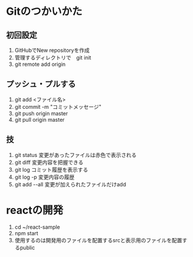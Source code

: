 # Gitのつかいかた
## 初回設定
1. GitHubでNew repositoryを作成
2. 管理するディレクトリで　git init
3. git remote add origin <repository URL>

## プッシュ・プルする
1. git add <ファイル名>
2. git commit -m "コミットメッセージ"
3. git push origin master
4. git pull origin master

## 技
1. git status 変更があったファイルは赤色で表示される
2. git diff 変更内容を把握できる
3. git log コミット履歴を表示する
4. git log -p 変更内容の履歴
5. git add --all 変更が加えられたファイルだけadd



# reactの開発
1. cd ~/react-sample
2. npm start
3. 使用するのは開発用のファイルを配置するsrcと表示用のファイルを配置するpublic


